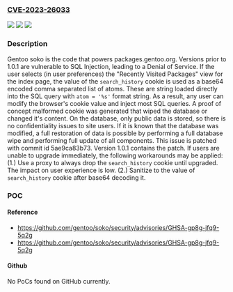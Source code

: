### [CVE-2023-26033](https://cve.mitre.org/cgi-bin/cvename.cgi?name=CVE-2023-26033)
![](https://img.shields.io/static/v1?label=Product&message=soko&color=blue)
![](https://img.shields.io/static/v1?label=Version&message=%3D%20%3C%201.0.1%20&color=brighgreen)
![](https://img.shields.io/static/v1?label=Vulnerability&message=CWE-89%3A%20Improper%20Neutralization%20of%20Special%20Elements%20used%20in%20an%20SQL%20Command%20('SQL%20Injection')&color=brighgreen)

### Description

Gentoo soko is the code that powers packages.gentoo.org. Versions prior to 1.0.1 are vulnerable to SQL Injection, leading to a Denial of Service. If the user selects (in user preferences) the "Recently Visited Packages" view for the index page, the value of the `search_history` cookie is used as a base64 encoded comma separated list of atoms. These are string loaded directly into the SQL query with `atom = '%s'` format string. As a result, any user can modify the browser's cookie value and inject most SQL queries. A proof of concept malformed cookie was generated that wiped the database or changed it's content. On the database, only public data is stored, so there is no confidentiality issues to site users. If it is known that the database was modified, a full restoration of data is possible by performing a full database wipe and performing full update of all components. This issue is patched with commit id 5ae9ca83b73. Version 1.0.1 contains the patch. If users are unable to upgrade immediately, the following workarounds may be applied: (1.) Use a proxy to always drop the `search_history` cookie until upgraded. The impact on user experience is low. (2.) Sanitize to the value of `search_history` cookie after base64 decoding it.

### POC

#### Reference
- https://github.com/gentoo/soko/security/advisories/GHSA-gp8g-jfq9-5q2g
- https://github.com/gentoo/soko/security/advisories/GHSA-gp8g-jfq9-5q2g

#### Github
No PoCs found on GitHub currently.

